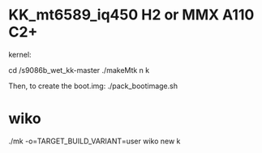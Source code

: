 KK_mt6589_iq450 H2 or MMX A110 C2+
===============

kernel:

cd /s9086b_wet_kk-master
./makeMtk n k

Then, to create the boot.img:
./pack_bootimage.sh

wiko
==============
./mk -o=TARGET_BUILD_VARIANT=user wiko new k
